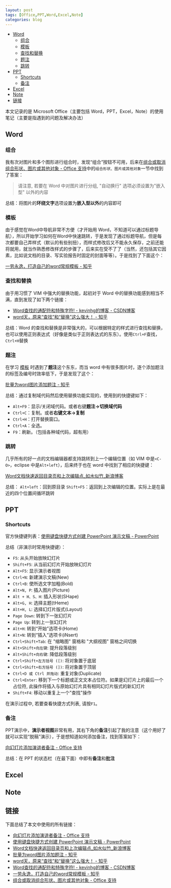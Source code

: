 ```yaml
---
layout: post
tags: [Office,PPT,Word,Excel,Note]
categories: blog
---
```


<!-- vim-markdown-toc GFM -->

* [Word](#word)
  * [组合](#组合)
  * [模板](#模板)
  * [查找和替换](#查找和替换)
  * [题注](#题注)
  * [跳转](#跳转)
* [PPT](#ppt)
  * [Shortcuts](#shortcuts)
  * [备注](#备注)
* [Excel](#excel)
* [Note](#note)
* [链接](#链接)

<!-- vim-markdown-toc -->

本文记录的是 Microsoft Office（主要包括 Word，PPT，Excel，Note）的使用笔记（主要是指遇到的问题及解决办法）

## Word
### 组合
我有次对图片和多个图形进行组合时，发现“组合”按钮不可用，后来在[组合或取消组合形状、图片或其他对象 - Office 支持](https://support.office.com/zh-cn/article/%E7%BB%84%E5%90%88%E6%88%96%E5%8F%96%E6%B6%88%E7%BB%84%E5%90%88%E5%BD%A2%E7%8A%B6%E3%80%81%E5%9B%BE%E7%89%87%E6%88%96%E5%85%B6%E4%BB%96%E5%AF%B9%E8%B1%A1-a7374c35-20fe-4e0a-9637-7de7d844724b)中的`组合形状、图片或其他对象`一节中找到了答案：

> 请注意, 若要在 Word 中对图片进行分组, "自动换行" 选项必须设置为"嵌入型" 以外的内容

总结：将图片的**环绕文字**选项设置为**嵌入型以外**的内容即可

### 模板
由于感觉在Word中导航非常不方便（才开始用 Word，不知道可以通过标题导航），所以开始学习如何在Word中快速跳转，于是发现了通过标题导航，但是每次都要自己弄样式（默认的有些别扭），而样式修改后又不能永久保存，之前还能将就用，就当作熟悉修改样式的步骤了，后来实在受不了了（当然，还包括其它因素，比如说文档的目录、写实验报告时固定的封面等等）。于是找到了下面这个：

[一劳永逸，打造自己的word常规模板 - 知乎](https://zhuanlan.zhihu.com/p/22737822)

### 查找和替换
由于用习惯了 VIM 中强大的替换功能，起初对于 Word 中的替换功能感到相当不满，直到发现了如下两个链接：
* [Word查找的通配符和特殊字符! - kevinhg的博客 - CSDN博客](https://blog.csdn.net/kevinhg/article/details/7428100)
* [word天，原来“查找”和“替换”这么强大！ - 知乎](https://zhuanlan.zhihu.com/p/26760706)

总结：Word 的查找和替换是非常强大的，可以根据特定的样式进行查找和替换，也可以使用正则表达式（好像是类似于正则表达式的东东）。使用`Ctrl+F`查找，`Ctrl+H`替换

### 题注
在学习 [模板](#模板) 时遇到了**题注**这个东东，而当 word 中有很多图片时，逐个添加题注的标签及编号时效率低下，于是发现了这个：

[批量为word图片添加题注 - 知乎](https://zhuanlan.zhihu.com/p/40692236)

总结：通过复制域代码然后使用替换功能实现的，使用到的快捷键如下：
* `Alt+F9`：显示/关闭域代码。或者右键**题注->切换域代码**
* `Ctrl+C`：复制。或者**右键文本->复制**
* `Ctrl+H`：打开替换窗口。
* `Ctrl+A`：全选。
* `F9`：刷新。（包括各种域代码，超有用）

### 跳转
几乎所有的好一点的文档编辑器都支持跳转到上一个编辑位置（如 VIM 中是`<C-O>`，eclipse 中是`Alt+left`），后来终于也在 word 中找到了相应的快捷键：

[Word文档快速返回目录页和上次编辑点_如水似竹_新浪博客](http://blog.sina.com.cn/s/blog_4bcb70170100r7zh.html)

总结：
`Alt+left`：回到原目录
`Shift+F5`：返回到上次编辑的位置。实际上是在最近的四个位置间循环跳转

## PPT
### Shortcuts
官方快捷键列表：[使用键盘快捷方式创建 PowerPoint 演示文稿 - PowerPoint](https://support.office.com/zh-cn/article/%E4%BD%BF%E7%94%A8%E9%94%AE%E7%9B%98%E5%BF%AB%E6%8D%B7%E6%96%B9%E5%BC%8F%E5%88%9B%E5%BB%BA-powerpoint-%E6%BC%94%E7%A4%BA%E6%96%87%E7%A8%BF-ebb3d20e-dcd4-444f-a38e-bb5c5ed180f4)

总结（非演示时常用快捷键）：
* `F5`: 从头开始放映幻灯片
* `Shift+F5`: 从当前幻灯片开始放映幻灯片
* `Alt+F5`: 显示演示者视图
* `Ctrl+N`: 新建演示文稿(New)
* `Ctrl+B`: 使所选文字加粗(Bold)
* `Alt+N, P`: 插入图片(Picture)
* `Alt + H、S、H`: 插入形状(SHape)
* `Alt+G, H`: 选择主题(tHeme)
* `Alt+H, L`: 选择幻灯片版式(Layout)
* `Page Down`: 转到下一张幻灯片
* `Page Up`: 转到上一张幻灯片
* `Alt+H`: 转到“开始”选项卡(Home)
* `Alt+N`: 转到“插入”选项卡(iNsert)
* `Ctrl+Shift+Tab`: 在 "缩略图" 窗格和 "大纲视图" 窗格之间切换
* `Alt+Shift+向左键`: 提升段落级别
* `Alt+Shift+向右键`: 降低段落级别
* `Ctrl+Shift+左方括号 ([)`: 将对象置于底层
* `Ctrl+Shift+右方括号 (])`: 将对象置于顶层
* `Ctrl+D 或 Ctrl 并拖动`: 重复对象(Duplicate)
* `Ctrl+Enter`: 移到下一个标题或正文文本占位符。如果是幻灯片上的最后一个占位符, 此操作将插入与原始幻灯片具有相同幻灯片版式的新幻灯片
* `Shift+F4`: 移动以重复上一个"查找"操作

在演示过程中, 若要查看快捷方式列表, 请按`F1`。

### 备注
PPT演示中，**演示者视图**非常有用，其右下角的**备注**引起了我的注意（这个用好了就可以实现“脱稿”演示），于是想知道如何添加备注，找到答案如下：

[向幻灯片添加演讲者备注 - Office 支持](https://support.office.com/zh-cn/article/%E5%90%91%E5%B9%BB%E7%81%AF%E7%89%87%E6%B7%BB%E5%8A%A0%E6%BC%94%E8%AE%B2%E8%80%85%E5%A4%87%E6%B3%A8-26985155-35f5-45ba-812b-e1bd3c48928e)

总结：在 PPT 的状态栏（在最下面）中即有**备注**和**批注**

## Excel

## Note

## 链接
下面总结了本文中使用的所有链接：

<!-- link start -->
* [向幻灯片添加演讲者备注 - Office 支持](https://support.office.com/zh-cn/article/%E5%90%91%E5%B9%BB%E7%81%AF%E7%89%87%E6%B7%BB%E5%8A%A0%E6%BC%94%E8%AE%B2%E8%80%85%E5%A4%87%E6%B3%A8-26985155-35f5-45ba-812b-e1bd3c48928e)
* [使用键盘快捷方式创建 PowerPoint 演示文稿 - PowerPoint](https://support.office.com/zh-cn/article/%E4%BD%BF%E7%94%A8%E9%94%AE%E7%9B%98%E5%BF%AB%E6%8D%B7%E6%96%B9%E5%BC%8F%E5%88%9B%E5%BB%BA-powerpoint-%E6%BC%94%E7%A4%BA%E6%96%87%E7%A8%BF-ebb3d20e-dcd4-444f-a38e-bb5c5ed180f4)
* [Word文档快速返回目录页和上次编辑点_如水似竹_新浪博客](http://blog.sina.com.cn/s/blog_4bcb70170100r7zh.html)
* [批量为word图片添加题注 - 知乎](https://zhuanlan.zhihu.com/p/40692236)
* [word天，原来“查找”和“替换”这么强大！ - 知乎](https://zhuanlan.zhihu.com/p/26760706)
* [Word查找的通配符和特殊字符! - kevinhg的博客 - CSDN博客](https://blog.csdn.net/kevinhg/article/details/7428100)
* [一劳永逸，打造自己的word常规模板 - 知乎](https://zhuanlan.zhihu.com/p/22737822)
* [组合或取消组合形状、图片或其他对象 - Office 支持](https://support.office.com/zh-cn/article/%E7%BB%84%E5%90%88%E6%88%96%E5%8F%96%E6%B6%88%E7%BB%84%E5%90%88%E5%BD%A2%E7%8A%B6%E3%80%81%E5%9B%BE%E7%89%87%E6%88%96%E5%85%B6%E4%BB%96%E5%AF%B9%E8%B1%A1-a7374c35-20fe-4e0a-9637-7de7d844724b)

<!-- link end -->

<!-- abbreviations start -->

<!-- abbreviations end -->
